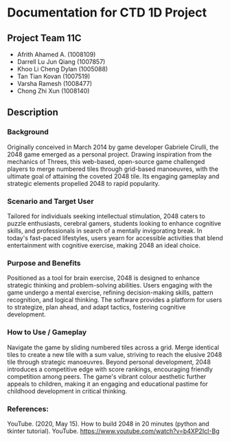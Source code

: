 # Documentation for CTD 1D Project

## <b>Project Team 11C</b>

* Afrith Ahamed A. (1008109) 
* Darrell Lu Jun Qiang (1007857)
* Khoo Li Cheng Dylan (1005088)
* Tan Tian Kovan (1007519)
* Varsha Ramesh (1008477)
* Chong Zhi Xun (1008140)

## Description
### Background
Originally conceived in March 2014 by game developer Gabriele Cirulli, the 2048 game emerged as a personal project. Drawing inspiration from the mechanics of Threes, this web-based, open-source game challenged players to merge numbered tiles through grid-based manoeuvres, with the ultimate goal of attaining the coveted 2048 tile. Its engaging gameplay and strategic elements propelled 2048 to rapid popularity.

### Scenario and Target User
Tailored for individuals seeking intellectual stimulation, 2048 caters to puzzle enthusiasts, cerebral gamers, students looking to enhance cognitive skills, and professionals in search of a mentally invigorating break. In today's fast-paced lifestyles, users yearn for accessible activities that blend entertainment with cognitive exercise, making 2048 an ideal choice.

### Purpose and Benefits
Positioned as a tool for brain exercise, 2048 is designed to enhance strategic thinking and problem-solving abilities. Users engaging with the game undergo a mental exercise, refining decision-making skills, pattern recognition, and logical thinking. The software provides a platform for users to strategize, plan ahead, and adapt tactics, fostering cognitive development.

### How to Use / Gameplay
Navigate the game by sliding numbered tiles across a grid. Merge identical tiles to create a new tile with a sum value, striving to reach the elusive 2048 tile through strategic manoeuvres. Beyond personal development, 2048 introduces a competitive edge with score rankings, encouraging friendly competition among peers. The game's vibrant colour aesthetic further appeals to children, making it an engaging and educational pastime for childhood development in critical thinking.

### References:
YouTube. (2020, May 15). How to build 2048 in 20 minutes (python and tkinter tutorial). YouTube. https://www.youtube.com/watch?v=b4XP2IcI-Bg
